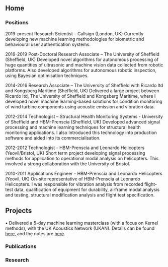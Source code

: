 ## Home

### Positions

2019-present	Research Scientist – Callsign (London, UK)
Currently developing new machine learning methodologies for biometric and behavioural user authentication systems.

2016-2019	Post-Doctoral Research Associate – The University of Sheffield (Sheffield, UK)
Developed novel algorithms for autonomous processing of huge quantities of ultrasonic and machine vision data collected from robotic platforms.  Also developed algorithms for autonomous robotic inspection, using Bayesian optimisation techniques.

2014-2016	Research Associate – The University of Sheffield with Ricardo ltd and   Kongsberg Maritime (Sheffield, UK)
Delivered a large project between Ricardo ltd, The University of Sheffield and Kongsberg Maritime, where I developed novel machine learning-based solutions for condition monitoring of wind turbine components using acoustic emission and vibration data. 

2012-2014	Technologist – Structural Health Monitoring Systems - University of Sheffield and HBM-Prenscia (Sheffield, UK)
Developed advanced signal processing and machine learning techniques for structural health monitoring applications. I also Introduced this technology into production software and aided into its commercialisation.

2012-2012	Technologist - HBM-Prenscia and Leonardo Helicopters 
(Yeovil/Bristol, UK)
Short term project developing signal processing methods for application to operational modal analysis on helicopters. This involved a strong collaboration with the University of Bristol.

2010-2011	Applications Engineer - HBM-Prenscia and Leonardo Helicopters (Yeovil, UK)
On-site representative of HBM-Prenscia at Leonardo Helicopters. I was responsible for vibration analysis from recorded flight-test data, qualification of equipment for durability, airframe modal analysis and testing, structural modification analysis and flight test specification.

## Projects

•	Delivered a 5-day machine learning masterclass (with a focus on Kernel methods), with the UK Acoustics Network (UKAN). Details can be found [here](https://acoustics.ac.uk/early-careers-group/acoustics-network-summer-school-2019/), and the notes are [here](https://ramon-fuentes.github.io/UKAN_Machine_Learning_summer_school/).

### Publications

### Research

